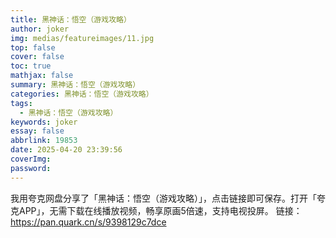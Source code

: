 ```yaml
---
title: 黑神话：悟空（游戏攻略）
author: joker
img: medias/featureimages/11.jpg
top: false
cover: false
toc: true
mathjax: false
summary: 黑神话：悟空（游戏攻略）
categories: 黑神话：悟空（游戏攻略）
tags:
  - 黑神话：悟空（游戏攻略）
keywords: joker
essay: false
abbrlink: 19853
date: 2025-04-20 23:39:56
coverImg:
password:
---
```


我用夸克网盘分享了「黑神话：悟空（游戏攻略）」，点击链接即可保存。打开「夸克APP」，无需下载在线播放视频，畅享原画5倍速，支持电视投屏。
链接：https://pan.quark.cn/s/9398129c7dce
